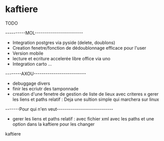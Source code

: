 # kaftiere
TODO

----------MOL------------------------
- Integration postgres via pyside (delete, doublons)
- Creation fenetre/fonction de dédoublonnage efficace pour l'user
- Version mobile
- lecture et ecriture accelerée libre office via uno
- Integration carto ...

--------AXOU--------------------------
- debuggage divers
- finir les ecriutr des tamponnade
- creation d'une fenetre de gestion de liste de lieux avec criteres
x gerer les liens et paths relatif :
   Deja une sultion simple qui marchera sur linux 
   
-------Pour qui n'en veut----------------------------
- gerer les liens et paths relatif :
   avec fichier xml avec les paths et une option dans la kaftiere pour les changer

kaftiere

